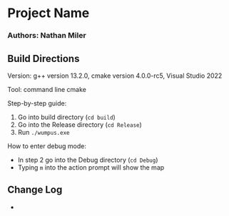 # Project Name
### Authors: Nathan Miler

## Build Directions

Version: g++ version 13.2.0, cmake version 4.0.0-rc5, Visual Studio 2022

Tool: command line cmake

Step-by-step guide:
1. Go into build directory (<code>cd build</code>)
2. Go into the Release directory (<code>cd Release</code>)
3. Run <code>./wumpus.exe</code>
   
How to enter debug mode:
- In step 2 go into the Debug directory (<code>cd Debug</code>)
- Typing <code>m</code> into the action prompt will show the map

## Change Log

- 
